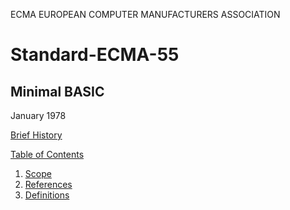 ECMA
EUROPEAN COMPUTER MANUFACTURERS ASSOCIATION

# Standard-ECMA-55
## Minimal BASIC

January 1978

[Brief History](brief_history.md)

[Table of Contents](table_of_contents.md)

  1.  [Scope](1_scope.md)
  2.  [References](2_references.md)
  3.  [Definitions](3_definitions.md)
